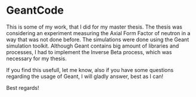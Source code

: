 # GeantCode

This is some of my work, that I did for my master thesis. The thesis was considering an experiment measuring the Axial Form Factor of neutron in a way that was not done before. The simulations were done using the Geant simulation toolkit. Although Geant contains big amount of libraries and processes, I had to implement the Inverse Beta process, which was necessary for my thesis. 

If you find this usefull, let me know, also if you have some questions regarding the usage of Geant, I will gladly answer, best as I can!

Best regards!
